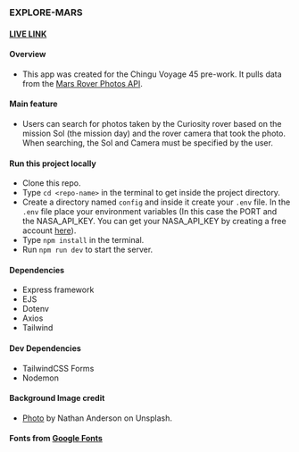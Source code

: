 ### EXPLORE-MARS 

#### [LIVE LINK](https://explore-mars.onrender.com/)

#### Overview

- This app was created for the Chingu Voyage 45 pre-work. It pulls data from the [Mars Rover Photos API](https://api.nasa.gov/#MarsPhotos).

#### Main feature

- Users can search for photos taken by the Curiosity rover based on the mission Sol (the mission day) and the rover camera that took the photo. When searching, the Sol and Camera must be specified by the user.

#### Run this project locally

- Clone this repo.
- Type `cd <repo-name>` in the terminal to get inside the project directory.
- Create a directory named `config` and inside it create your `.env` file. In the `.env` file place your environment variables (In this case the PORT and the NASA_API_KEY. You can get your NASA_API_KEY by creating a free account [here](https://api.nasa.gov/index.html#apply-for-an-api-key)).
- Type `npm install` in the terminal. 
- Run `npm run dev` to start the server.

#### Dependencies

- Express framework
- EJS
- Dotenv
- Axios
- Tailwind

#### Dev Dependencies

- TailwindCSS Forms
- Nodemon

#### Background Image credit

- [Photo](https://unsplash.com/photos/KvgB81s4dF0) by Nathan Anderson on Unsplash.

#### Fonts from [Google Fonts](https://fonts.google.com/)



